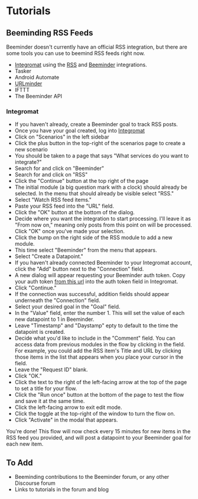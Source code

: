 # Tutorials

## Beeminding RSS Feeds

Beeminder doesn't currently have an official RSS integration, but there are some tools you can use to beemind RSS feeds right now.

- [Integromat](https://www.integromat.com/en/) using the [RSS](https://www.integromat.com/en/integrations/rss) and [Beeminder](https://www.integromat.com/en/integrations/beeminder) integrations.
- Tasker
- Android Automate
- [URLminder](https://help.beeminder.com/article/88-urlminder)
- IFTTT
- The Beeminder API

### Integromat

- If you haven't already, create a Beeminder goal to track RSS posts.
- Once you have your goal created, log into [Integromat](https://www.integromat.com/en/)
- Click on "Scenarios" in the left sidebar
- Click the plus button in the top-right of the scenarios page to create a new scenario
- You should be taken to a page that says "What services do you want to integrate?"
- Search for and click on "Beeminder"
- Search for and click on "RSS"
- Click the "Continue" button at the top right of the page
- The initial module (a big question mark with a clock) should already be selected. In the menu that should already be visible select "RSS."
- Select "Watch RSS feed items."
- Paste your RSS feed into the "URL" field.
- Click the "OK" button at the bottom of the dialog.
- Decide where you want the integration to start processing. I'll leave it as "From now on," meaning only posts from this point on will be processed. Click "OK" once you've made your selection.
- Click the bump on the right side of the RSS module to add a new module.
- This time select "Beeminder" from the menu that appears.
- Select "Create a Datapoint."
- If you haven't already connected Beeminder to your Integromat account, click the "Add" button next to the "Connection" field.
- A new dialog will appear requesting your Beeminder auth token. Copy your auth token [from this url](https://www.beeminder.com/api/v1/auth_token.json) into the auth token field in Integromat.
- Click "Continue."
- If the connection was successful, addition fields should appear underneath the "Connection" field.
- Select your desired goal in the "Goal" field.
- In the "Value" field, enter the number 1. This will set the value of each new datapoint to 1 in Beeminder.
- Leave "Timestamp" and "Daystamp" epty to default to the time the datapoint is created.
- Decide what you'd like to include in the "Comment" field. You can access data from previous modules in the flow by clicking in the field. For example, you could add the RSS item's Title and URL by clicking those items in the list that appears when you place your cursor in the field.
- Leave the "Request ID" blank.
- Click "OK."
- Click the text to the right of the left-facing arrow at the top of the page to set a title for your flow.
- Click the "Run once" button at the bottom of the page to test the flow and save it at the same time.
- Click the left-facing arrow to exit edit mode.
- Click the toggle at the top-right of the window to turn the flow on.
- Click "Activate" in the modal that appears. 

You're done! This flow will now check every 15 minutes for new items in the RSS feed you provided, and will post a datapoint to your Beeminder goal for each new item.

## To Add

- Beeminding contributions to the Beeminder forum, or any other Discourse forum
- Links to tutorials in the forum and blog

